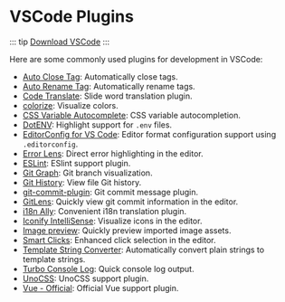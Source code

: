# VSCode Plugins

::: tip
[Download VSCode](https://code.visualstudio.com/)
:::

Here are some commonly used plugins for development in VSCode:

- [Auto Close Tag](https://marketplace.visualstudio.com/items?itemName=formulahendry.auto-close-tag): Automatically close tags.
- [Auto Rename Tag](https://marketplace.visualstudio.com/items?itemName=formulahendry.auto-rename-tag): Automatically rename tags.
- [Code Translate](https://marketplace.visualstudio.com/items?itemName=w88975.code-translate): Slide word translation plugin.
- [colorize](https://marketplace.visualstudio.com/items?itemName=kamikillerto.vscode-colorize): Visualize colors.
- [CSS Variable Autocomplete](https://marketplace.visualstudio.com/items?itemName=vunguyentuan.vscode-css-variables): CSS variable autocompletion.
- [DotENV](https://marketplace.visualstudio.com/items?itemName=mikestead.dotenv): Highlight support for `.env` files.
- [EditorConfig for VS Code](https://marketplace.visualstudio.com/items?itemName=EditorConfig.EditorConfig): Editor format configuration support using `.editorconfig`.
- [Error Lens](https://marketplace.visualstudio.com/items?itemName=usernamehw.errorlens): Direct error highlighting in the editor.
- [ESLint](https://marketplace.visualstudio.com/items?itemName=dbaeumer.vscode-eslint): ESlint support plugin.
- [Git Graph](https://marketplace.visualstudio.com/items?itemName=mhutchie.git-graph): Git branch visualization.
- [Git History](https://marketplace.visualstudio.com/items?itemName=donjayamanne.githistory): View file Git history.
- [git-commit-plugin](https://marketplace.visualstudio.com/items?itemName=redjue.git-commit-plugin): Git commit message plugin.
- [GitLens](https://marketplace.visualstudio.com/items?itemName=eamodio.gitlens): Quickly view git commit information in the editor.
- [i18n Ally](https://marketplace.visualstudio.com/items?itemName=Lokalise.i18n-ally): Convenient i18n translation plugin.
- [Iconify IntelliSense](https://marketplace.visualstudio.com/items?itemName=antfu.iconify): Visualize icons in the editor.
- [Image preview](https://marketplace.visualstudio.com/items?itemName=kisstkondoros.vscode-gutter-preview): Quickly preview imported image assets.
- [Smart Clicks](https://marketplace.visualstudio.com/items?itemName=antfu.smart-clicks): Enhanced click selection in the editor.
- [Template String Converter](https://marketplace.visualstudio.com/items?itemName=meganrogge.template-string-converter): Automatically convert plain strings to template strings.
- [Turbo Console Log](https://marketplace.visualstudio.com/items?itemName=ChakrounAnas.turbo-console-log): Quick console log output.
- [UnoCSS](https://marketplace.visualstudio.com/items?itemName=antfu.unocss): UnoCSS support plugin.
- [Vue - Official](https://marketplace.visualstudio.com/items?itemName=Vue.volar): Official Vue support plugin.
